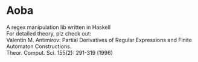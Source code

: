 # Aoba
A regex manipulation lib written in Haskell</br>
For detailed theory, plz check out:</br>
Valentin M. Antimirov: Partial Derivatives of Regular Expressions and Finite Automaton Constructions. </br>
Theor. Comput. Sci. 155(2): 291-319 (1996)
